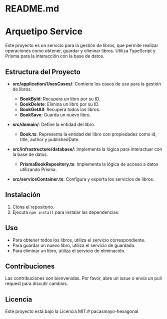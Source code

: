 # README.md

# Arquetipo Service

Este proyecto es un servicio para la gestión de libros, que permite realizar operaciones como obtener, guardar y eliminar libros. Utiliza TypeScript y Prisma para la interacción con la base de datos.

## Estructura del Proyecto

- **src/application/UsesCases/**: Contiene los casos de uso para la gestión de libros.

  - **BookById**: Recupera un libro por su ID.
  - **BookDelete**: Elimina un libro por su ID.
  - **BookGetAll**: Recupera todos los libros.
  - **BookSave**: Guarda un nuevo libro.

- **src/domain/**: Define la entidad del libro.

  - **Book.ts**: Representa la entidad del libro con propiedades como id, title, author y publishedDate.

- **src/infrastructure/database/**: Implementa la lógica para interactuar con la base de datos.

  - **PrismaBookRepository.ts**: Implementa la lógica de acceso a datos utilizando Prisma.

- **src/serviceContainer.ts**: Configura y exporta los servicios de libros.

## Instalación

1. Clona el repositorio.
2. Ejecuta `npm install` para instalar las dependencias.

## Uso

- Para obtener todos los libros, utiliza el servicio correspondiente.
- Para guardar un nuevo libro, utiliza el servicio de guardado.
- Para eliminar un libro, utiliza el servicio de eliminación.

## Contribuciones

Las contribuciones son bienvenidas. Por favor, abre un issue o envía un pull request para discutir cambios.

## Licencia

Este proyecto está bajo la Licencia MIT.# pacasmayo-hexagonal
